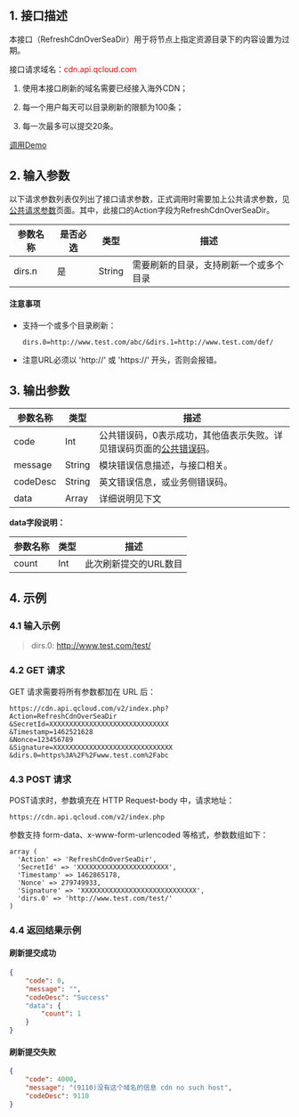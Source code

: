 ## 1. 接口描述

本接口（RefreshCdnOverSeaDir）用于将节点上指定资源目录下的内容设置为过期。

接口请求域名：<font style="color:red">cdn.api.qcloud.com</font>

1) 使用本接口刷新的域名需要已经接入海外CDN；

2) 每一个用户每天可以目录刷新的限额为100条；

3) 每一次最多可以提交20条。

[调用Demo](https://www.qcloud.com/document/product/228/1734)

## 2. 输入参数
以下请求参数列表仅列出了接口请求参数，正式调用时需要加上公共请求参数，见[公共请求参数](https://www.qcloud.com/doc/api/231/4473)页面。其中，此接口的Action字段为RefreshCdnOverSeaDir。

| 参数名称   | 是否必选 | 类型     | 描述                  |
| ------ | ---- | ------ | ------------------- |
| dirs.n | 是    | String | 需要刷新的目录，支持刷新一个或多个目录 |



#### 注意事项

+ 支持一个或多个目录刷新：
    ```
    dirs.0=http://www.test.com/abc/&dirs.1=http://www.test.com/def/
    ```

+ 注意URL必须以 'http://' 或 'https://' 开头，否则会报错。


## 3. 输出参数

| 参数名称     | 类型     | 描述                                       |
| -------- | ------ | ---------------------------------------- |
| code     | Int    | 公共错误码，0表示成功，其他值表示失败。详见错误码页面的[公共错误码](https://www.qcloud.com/doc/api/231/5078#1.-.E5.85.AC.E5.85.B1.E9.94.99.E8.AF.AF.E7.A0.81)。 |
| message  | String | 模块错误信息描述，与接口相关。                          |
| codeDesc | String | 英文错误信息，或业务侧错误码。                          |
| data     | Array  | 详细说明见下文                                  |

**data字段说明：**

| 参数名称  | 类型   | 描述           |
| ----- | ---- | ------------ |
| count | Int  | 此次刷新提交的URL数目 |



## 4. 示例

### 4.1 输入示例

> dirs.0: http://www.test.com/test/



### 4.2 GET 请求

GET 请求需要将所有参数都加在 URL 后：

```
https://cdn.api.qcloud.com/v2/index.php?
Action=RefreshCdnOverSeaDir
&SecretId=XXXXXXXXXXXXXXXXXXXXXXXXXXXXXX
&Timestamp=1462521628
&Nonce=123456789
&Signature=XXXXXXXXXXXXXXXXXXXXXXXXXXXXXX
&dirs.0=https%3A%2F%2Fwww.test.com%2Fabc
```



### 4.3 POST 请求

POST请求时，参数填充在 HTTP Request-body 中，请求地址：

```
https://cdn.api.qcloud.com/v2/index.php
```

参数支持 form-data、x-www-form-urlencoded 等格式，参数数组如下：

```
array (
  'Action' => 'RefreshCdnOverSeaDir',
  'SecretId' => 'XXXXXXXXXXXXXXXXXXXXXXX',
  'Timestamp' => 1462865178,
  'Nonce' => 279749933,
  'Signature' => 'XXXXXXXXXXXXXXXXXXXXXXXXXXXXX',
  'dirs.0' => 'http://www.test.com/test/'
)
```





### 4.4 返回结果示例

#### 刷新提交成功

```json
{
    "code": 0,
    "message": "",
    "codeDesc": "Success"
    "data": {
        "count": 1
    }
}
```

#### 刷新提交失败

```json
{
    "code": 4000,
    "message": "(9110)没有这个域名的信息 cdn no such host",
    "codeDesc": 9110
}
```
